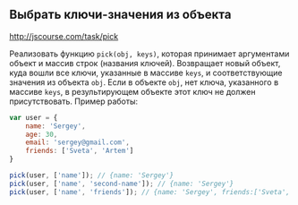 ## Выбрать ключи-значения из объекта
<http://jscourse.com/task/pick>

Реализовать функцию `pick(obj, keys)`, которая принимает аргументами объект и массив строк (названия ключей).
Возвращает новый объект, куда вошли все ключи, указанные в массиве `keys`, и соответствующие значения из объекта `obj`.
Если в объекте `obj`, нет ключа, указанного в массиве `keys`, в результирующем объекте этот ключ не должен присутствовать.
Пример работы:

```js
var user = {
    name: 'Sergey',
    age: 30,
    email: 'sergey@gmail.com',
    friends: ['Sveta', 'Artem']
}

pick(user, ['name']); // {name: 'Sergey'}
pick(user, ['name', 'second-name']); // {name: 'Sergey'}
pick(user, ['name', 'friends']); // {name: 'Sergey', friends:['Sveta', 'Artem']}
```
